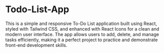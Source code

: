 # Todo-List-App
This is a simple and responsive To-Do List application built using React, styled with Tailwind CSS, and enhanced with React Icons for a clean and modern user interface. The app allows users to add, delete, and manage tasks efficiently, making it a perfect project to practice and demonstrate front-end development skills.
